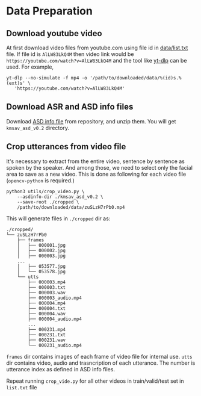 # Data Preparation

## Download youtube video
At first download video files from youtube.com using file id in
[data/list.txt](data/list.txt) file. If file id is `AlLW83LkQ4M` then video
link would be `https://youtube.com/watch?v=AlLW83LkQ4M` and the tool like
[yt-dlp](https://github.com/yt-dlp/yt-dlp) can be used. For example,

    yt-dlp --no-simulate -f mp4 -o '/path/to/downloaded/data/%(id)s.%(ext)s' \
       'https://youtube.com/watch?v=AlLW83LkQ4M'

## Download ASR and ASD info files
Download [ASD info file](https://github.com/etri/kmsav/releases/download/v0.2.0/kmsav_asd_v0.2.zip)
from repository, and unzip them. You will get `kmsav_asd_v0.2` directory.

## Crop utterances from video file
It's necessary to extract from the entire video, sentence by sentence as spoken
by the speaker. And among those, we need to select only the facial area to save
as a new video. This is done as following for each video file (`opencv-python`
is required.)

    python3 utils/crop_video.py \
        --asdinfo-dir ./kmsav_asd_v0.2 \
        --save-root ./cropped \
        /path/to/downloaded/data/zuSLzH7rPb0.mp4

This will generate files in `./cropped` dir as:

    ./cropped/
    └── zuSLzH7rPb0
        ├── frames
        │   ├── 000001.jpg
        │   ├── 000002.jpg
        │   ├── 000003.jpg
        ...
        │   ├── 053577.jpg
        │   └── 053578.jpg
        └── utts
            ├── 000003.mp4
            ├── 000003.txt
            ├── 000003.wav
            ├── 000003_audio.mp4
            ├── 000004.mp4
            ├── 000004.txt
            ├── 000004.wav
            ├── 000004_audio.mp4
            ...
            ├── 000231.mp4
            ├── 000231.txt
            ├── 000231.wav
            └── 000231_audio.mp4

`frames` dir contains images of each frame of video file for internal use.
`utts` dir contains video, audio and trasncription of each utterance. The
number is utterance index as defined in ASD info files.

Repeat running `crop_vide.py` for all other videos in train/valid/test set in `list.txt` file
